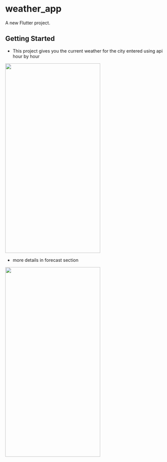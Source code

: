 # weather_app

A new Flutter project.

## Getting Started

- This project gives you the current weather for the city entered using api hour by hour
<img src="https://user-images.githubusercontent.com/92157668/192311777-d9115d1b-000b-49bc-a713-7ece84cdde57.jpg" width="300" height="600">

- more details in forecast section
<img src="https://user-images.githubusercontent.com/92157668/192311886-fde8576e-5eb5-49e5-b097-86246b58274f.jpg" width="300" height="600">



